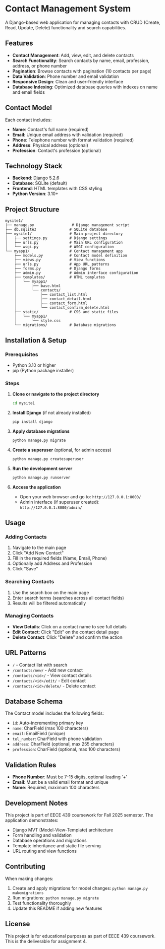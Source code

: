 # Contact Management System

A Django-based web application for managing contacts with CRUD (Create, Read, Update, Delete) functionality and search capabilities.

## Features

- **Contact Management**: Add, view, edit, and delete contacts
- **Search Functionality**: Search contacts by name, email, profession, address, or phone number
- **Pagination**: Browse contacts with pagination (10 contacts per page)
- **Data Validation**: Phone number and email validation
- **Responsive Design**: Clean and user-friendly interface
- **Database Indexing**: Optimized database queries with indexes on name and email fields

## Contact Model

Each contact includes:
- **Name**: Contact's full name (required)
- **Email**: Unique email address with validation (required)
- **Phone**: Telephone number with format validation (required)
- **Address**: Physical address (optional)
- **Profession**: Contact's profession (optional)

## Technology Stack

- **Backend**: Django 5.2.6
- **Database**: SQLite (default)
- **Frontend**: HTML templates with CSS styling
- **Python Version**: 3.10+

## Project Structure

```
mysite1/
├── manage.py                 # Django management script
├── db.sqlite3               # SQLite database
├── mysite1/                 # Main project directory
│   ├── settings.py          # Django settings
│   ├── urls.py              # Main URL configuration
│   └── wsgi.py              # WSGI configuration
└── myapp1/                  # Contact management app
    ├── models.py            # Contact model definition
    ├── views.py             # View functions
    ├── urls.py              # App URL patterns
    ├── forms.py             # Django forms
    ├── admin.py             # Admin interface configuration
    ├── templates/           # HTML templates
    │   └── myapp1/
    │       ├── base.html
    │       └── contacts/
    │           ├── contact_list.html
    │           ├── contact_detail.html
    │           ├── contact_form.html
    │           └── contact_confirm_delete.html
    ├── static/              # CSS and static files
    │   └── myapp1/
    │       └── style.css
    └── migrations/          # Database migrations
```

## Installation & Setup

### Prerequisites
- Python 3.10 or higher
- pip (Python package installer)

### Steps

1. **Clone or navigate to the project directory**
   ```bash
   cd mysite1
   ```

2. **Install Django** (if not already installed)
   ```bash
   pip install django
   ```

3. **Apply database migrations**
   ```bash
   python manage.py migrate
   ```

4. **Create a superuser** (optional, for admin access)
   ```bash
   python manage.py createsuperuser
   ```

5. **Run the development server**
   ```bash
   python manage.py runserver
   ```

6. **Access the application**
   - Open your web browser and go to: `http://127.0.0.1:8000/`
   - Admin interface (if superuser created): `http://127.0.0.1:8000/admin/`

## Usage

### Adding Contacts
1. Navigate to the main page
2. Click "Add New Contact"
3. Fill in the required fields (Name, Email, Phone)
4. Optionally add Address and Profession
5. Click "Save"

### Searching Contacts
1. Use the search box on the main page
2. Enter search terms (searches across all contact fields)
3. Results will be filtered automatically

### Managing Contacts
- **View Details**: Click on a contact name to see full details
- **Edit Contact**: Click "Edit" on the contact detail page
- **Delete Contact**: Click "Delete" and confirm the action

## URL Patterns

- `/` - Contact list with search
- `/contacts/new/` - Add new contact
- `/contacts/<id>/` - View contact details
- `/contacts/<id>/edit/` - Edit contact
- `/contacts/<id>/delete/` - Delete contact

## Database Schema

The Contact model includes the following fields:
- `id`: Auto-incrementing primary key
- `name`: CharField (max 100 characters)
- `email`: EmailField (unique)
- `tel_number`: CharField with phone validation
- `address`: CharField (optional, max 255 characters)
- `profession`: CharField (optional, max 100 characters)

## Validation Rules

- **Phone Number**: Must be 7-15 digits, optional leading '+'
- **Email**: Must be a valid email format and unique
- **Name**: Required, maximum 100 characters

## Development Notes

This project is part of EECE 439 coursework for Fall 2025 semester. The application demonstrates:
- Django MVT (Model-View-Template) architecture
- Form handling and validation
- Database operations and migrations
- Template inheritance and static file serving
- URL routing and view functions

## Contributing

When making changes:
1. Create and apply migrations for model changes: `python manage.py makemigrations`
2. Run migrations: `python manage.py migrate`
3. Test functionality thoroughly
4. Update this README if adding new features

## License

This project is for educational purposes as part of EECE 439 coursework. This is the deliverable for assignment 4.